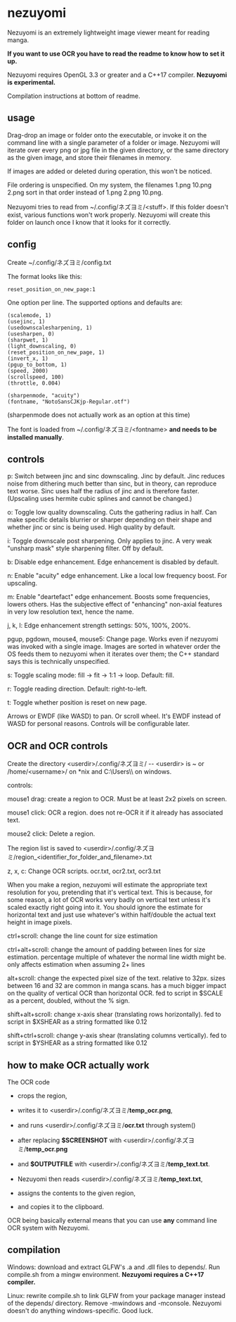 # nezuyomi
Nezuyomi is an extremely lightweight image viewer meant for reading manga.

**If you want to use OCR you have to read the readme to know how to set it up.**

Nezuyomi requires OpenGL 3.3 or greater and a C++17 compiler. **Nezuyomi is experimental.**

Compilation instructions at bottom of readme.

## usage

Drag-drop an image or folder onto the executable, or invoke it on the command line with a single parameter of a folder or image. Nezuyomi will iterate over every png or jpg file in the given directory, or the same directory as the given image, and store their filenames in memory.

If images are added or deleted during operation, this won't be noticed.

File ordering is unspecified. On my system, the filenames 1.png 10.png 2.png sort in that order instead of 1.png 2.png 10.png.

Nezuyomi tries to read from ~/.config/ネズヨミ/\<stuff>. If this folder doesn't exist, various functions won't work properly. Nezuyomi will create this folder on launch once I know that it looks for it correctly.

## config

Create ~/.config/ネズヨミ/config.txt

The format looks like this:

    reset_position_on_new_page:1

One option per line. The supported options and defaults are:

    (scalemode, 1)
    (usejinc, 1)
    (usedownscalesharpening, 1)
    (usesharpen, 0)
    (sharpwet, 1)
    (light_downscaling, 0)
    (reset_position_on_new_page, 1)
    (invert_x, 1)
    (pgup_to_bottom, 1)
    (speed, 2000)
    (scrollspeed, 100)
    (throttle, 0.004)

    (sharpenmode, "acuity")
    (fontname, "NotoSansCJKjp-Regular.otf")

(sharpenmode does not actually work as an option at this time)

The font is loaded from ~/.config/ネズヨミ/\<fontname> **and needs to be installed manually**.

## controls

p: Switch between jinc and sinc downscaling. Jinc by default. Jinc reduces noise from dithering much better than sinc, but in theory, can reproduce text worse. Sinc uses half the radius of jinc and is therefore faster. (Upscaling uses hermite cubic splines and cannot be changed.)

o: Toggle low quality downscaling. Cuts the gathering radius in half. Can make specific details blurrier or sharper depending on their shape and whether jinc or sinc is being used. High quality by default.

i: Toggle downscale post sharpening. Only applies to jinc. A very weak "unsharp mask" style sharpening filter. Off by default.

b: Disable edge enhancement. Edge enhancement is disabled by default.

n: Enable "acuity" edge enhancement. Like a local low frequency boost. For upscaling.

m: Enable "deartefact" edge enhancement. Boosts some frequencies, lowers others. Has the subjective effect of "enhancing" non-axial features in very low resolution text, hence the name.

j, k, l: Edge enhancement strength settings: 50%, 100%, 200%.

pgup, pgdown, mouse4, mouse5: Change page. Works even if nezuyomi was invoked with a single image. Images are sorted in whatever order the OS feeds them to nezuyomi when it iterates over them; the C++ standard says this is technically unspecified.

s: Toggle scaling mode: fill -> fit -> 1:1 -> loop. Default: fill.

r: Toggle reading direction. Default: right-to-left.

t: Toggle whether position is reset on new page.

Arrows or EWDF (like WASD) to pan. Or scroll wheel. It's EWDF instead of WASD for personal reasons. Controls will be configurable later.

## OCR and OCR controls

Create the directory \<userdir>/.config/ネズヨミ/ -- \<userdir> is ~ or /home/\<username>/ on *nix and C:\Users\\<username>\ on windows.

controls:

mouse1 drag: create a region to OCR. Must be at least 2x2 pixels on screen.

mouse1 click: OCR a region. does not re-OCR it if it already has associated text.

mouse2 click: Delete a region.

The region list is saved to \<userdir>/.config/ネズヨミ/region_\<identifier_for_folder_and_filename>.txt

z, x, c: Change OCR scripts. ocr.txt, ocr2.txt, ocr3.txt

When you make a region, nezuyomi will estimate the appropriate text resolution for you, pretending that it's vertical text. This is because, for some reason, a lot of OCR works very badly on vertical text unless it's scaled exactly right going into it. You should ignore the estimate for horizontal text and just use whatever's within half/double the actual text height in image pixels.

ctrl+scroll: change the line count for size estimation

ctrl+alt+scroll: change the amount of padding between lines for size estimation. percentage multiple of whatever the normal line width might be. only affects estimation when assuming 2+ lines

alt+scroll: change the expected pixel size of the text. relative to 32px. sizes between 16 and 32 are common in manga scans. has a much bigger impact on the quality of vertical OCR than horizontal OCR. fed to script in $SCALE as a percent, doubled, without the % sign.

shift+alt+scroll: change x-axis shear (translating rows horizontally). fed to script in $XSHEAR as a string formatted like 0.12

shift+ctrl+scroll: change y-axis shear (translating columns vertically). fed to script in $YSHEAR as a string formatted like 0.12

## how to make OCR actually work

The OCR code

- crops the region,

- writes it to \<userdir>/.config/ネズヨミ/**temp_ocr.png**,

- and runs \<userdir>/.config/ネズヨミ/**ocr.txt** through system()

- after replacing **$SCREENSHOT** with \<userdir>/.config/ネズヨミ/**temp_ocr.png**

- and **$OUTPUTFILE** with \<userdir>/.config/ネズヨミ/**temp_text.txt**.

- Nezuyomi then reads \<userdir>/.config/ネズヨミ/**temp_text.txt**,

- assigns the contents to the given region,

- and copies it to the clipboard.

OCR being basically external means that you can use **any** command line OCR system with Nezuyomi.

## compilation

Windows: download and extract GLFW's .a and .dll files to depends/. Run compile.sh from a mingw environment. **Nezuyomi requires a C++17 compiler.**

Linux: rewrite compile.sh to link GLFW from your package manager instead of the depends/ directory. Remove -mwindows and -mconsole. Nezuyomi doesn't do anything windows-specific. Good luck.
